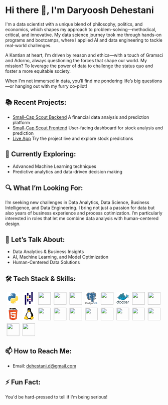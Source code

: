 
# Hi there 👋, I'm Daryoosh Dehestani

I'm a data scientist with a unique blend of philosophy, politics, and economics, which shapes my approach to problem-solving—methodical, critical, and innovative. My data science journey took me through hands-on programs and bootcamps, where I applied AI and data engineering to tackle real-world challenges.

A Kantian at heart, I’m driven by reason and ethics—with a touch of Gramsci and Adorno, always questioning the forces that shape our world. My mission? To leverage the power of data to challenge the status quo and foster a more equitable society.

When I'm not immersed in data, you’ll find me pondering life’s big questions—or hanging out with my furry co-pilot!

## 📚 Recent Projects:
- [Small-Cap Scout Backend](https://github.com/cnance09/Small-Cap-Scout) A financial data analysis and prediction platform
- [Small-Cap Scout Frontend](https://github.com/dda-oo/smallcap-scout-project) User-facing dashboard for stock analysis and prediction
- [Live App](https://smallcap-scout-project.streamlit.app/) Try the project live and explore stock predictions

## 🌱 Currently Exploring:
- Advanced Machine Learning techniques
- Predictive analytics and data-driven decision making

## 🔍 What I’m Looking For:
I’m seeking new challenges in Data Analytics, Data Science, Business Intelligence, and Data Engineering. I bring not just a passion for data but also years of business experience and process optimization. I’m particularly interested in roles that let me combine data analysis with human-centered design.

## 💬 Let’s Talk About:
- Data Analytics & Business Insights
- AI, Machine Learning, and Model Optimization
- Human-Centered Data Solutions

## 🛠️ Tech Stack & Skills:
<div style="display: flex; flex-wrap: wrap;">
    <img src="https://raw.githubusercontent.com/devicons/devicon/master/icons/python/python-original.svg" width="40" height="40" style="margin: 5px;"/>
    <img src="https://raw.githubusercontent.com/devicons/devicon/master/icons/pandas/pandas-original.svg" width="40" height="40" style="margin: 5px;"/>
    <img src="https://camo.githubusercontent.com/b12f5974f22654ef48a4f981aaab21dfd0597c8d5e48de11315744ef5e5added/68747470733a2f2f7777772e766563746f726c6f676f2e7a6f6e652f6c6f676f732f676e755f626173682f676e755f626173682d69636f6e2e737667" width="40" height="40" style="margin: 5px;"/>
    <img src="https://upload.wikimedia.org/wikipedia/commons/0/05/Scikit_learn_logo_small.svg" width="40" height="40" style="margin: 5px;"/>
    <img src="https://www.vectorlogo.zone/logos/tensorflow/tensorflow-icon.svg" width="40" height="40" style="margin: 5px;"/>
    <img src="https://raw.githubusercontent.com/devicons/devicon/master/icons/postgresql/postgresql-original-wordmark.svg" width="40" height="40" style="margin: 5px;"/>
    <img src="https://seaborn.pydata.org/_images/logo-mark-lightbg.svg" width="40" height="40" style="margin: 5px;"/>
    <img src="https://raw.githubusercontent.com/devicons/devicon/master/icons/docker/docker-original-wordmark.svg" width="40" height="40" style="margin: 5px;"/>
    <img src="https://www.vectorlogo.zone/logos/google_cloud/google_cloud-icon.svg" width="40" height="40" style="margin: 5px;"/>
    <img src="https://www.vectorlogo.zone/logos/git-scm/git-scm-icon.svg" width="40" height="40" style="margin: 5px;"/>
    <img src="https://raw.githubusercontent.com/devicons/devicon/master/icons/html5/html5-original-wordmark.svg" width="40" height="40" style="margin: 5px;"/>
    <img src="https://raw.githubusercontent.com/devicons/devicon/master/icons/linux/linux-original.svg" width="40" height="40" style="margin: 5px;"/>
    <img src="https://upload.wikimedia.org/wikipedia/commons/2/21/Matlab_Logo.png" width="40" height="40" style="margin: 5px;"/>
    <img src="https://www.vectorlogo.zone/logos/opencv/opencv-icon.svg" width="40" height="40" style="margin: 5px;"/>
    <img src="https://camo.githubusercontent.com/6ba82d645da10e17a701db0997df23158e7b860b95bdc1444572b4ef92ccba85/68747470733a2f2f7777772e766563746f726c6f676f2e7a6f6e652f6c6f676f732f73716c6974652f73716c6974652d69636f6e2e737667" width="40" height="40" style="margin: 5px;"/>
    <img src="https://cdn.prod.website-files.com/5abc6c4b0a243a2dc939ee6e/5fdb995550a781d7c0c4ec5f_google-bigquery-logo-1.svg" width="40" height="40" style="margin: 5px;"/>
    <img src="https://upload.wikimedia.org/wikipedia/commons/4/4b/Tableau_Logo.png" width="40" height="40" style="margin: 5px;"/>
    <img src="https://upload.wikimedia.org/wikipedia/commons/c/cf/New_Power_BI_Logo.svg" width="40" height="40" style="margin: 5px;"/>
    <img src="https://it.tulane.edu/sites/default/files/inline-images/Logo_High_res.jpeg" width="40" height="40" style="margin: 5px;"/>
    <img src="https://www.rensvandeschoot.com/wp-content/uploads/2019/01/spss-1-logo-png-transparent.png" width="40" height="40" style="margin: 5px;"/>
    <img src="https://upload.wikimedia.org/wikipedia/commons/b/b1/Scilab_Logo.png" width="40" height="40" style="margin: 5px;"/>
    <img src="https://www.r-project.org/logo/Rlogo.png" width="40" height="40" style="margin: 5px;"/>
</div>

## 📫 How to Reach Me:
- Email: dehestani.d@gmail.com

## ⚡ Fun Fact:
You'd be hard-pressed to tell if I'm being serious!

